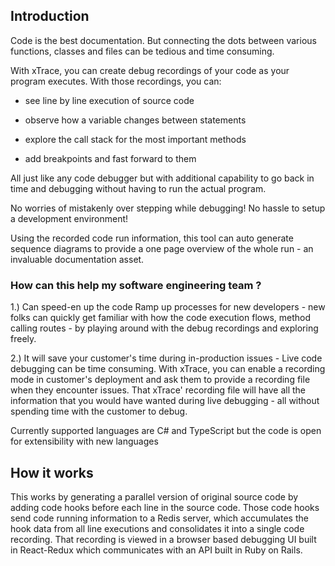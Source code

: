 ## Introduction

Code is the best documentation. But connecting the dots between various functions, classes and files can be tedious and time consuming.

With xTrace, you can create debug recordings of your code as your program executes. With those recordings, you can:

- see line by line execution of source code

- observe how a variable changes between statements

- explore the call stack for the most important methods

- add breakpoints and fast forward to them

All just like any code debugger but with additional capability to go back in time and debugging without having to run the actual program.

No worries of mistakenly over stepping while debugging! No hassle to setup a development environment!

Using the recorded code run information, this tool can auto generate sequence diagrams to provide a one page overview of the whole run - an invaluable documentation asset.

### How can this help my software engineering team ?

1.) Can speed-en up the code Ramp up processes for new developers - new folks can quickly get familiar with how the code execution flows, method calling routes - by playing around with the debug recordings and exploring freely.

2.) It will save your customer's time during in-production issues - Live code debugging can be time consuming. With xTrace, you can enable a recording mode in customer's deployment and ask them to provide a recording file when they encounter issues. That xTrace' recording file will have all the information that you would have wanted during live debugging - all without spending time with the customer to debug.

Currently supported languages are C# and TypeScript but the code is open for extensibility with new languages

## How it works

This works by generating a parallel version of original source code by adding code hooks before each line in the source code. Those code hooks send code running information to a Redis server, which accumulates the hook data from all line executions and consolidates it into a single code recording. That recording is viewed in a browser based debugging UI built in React-Redux which communicates with an API built in Ruby on Rails.
